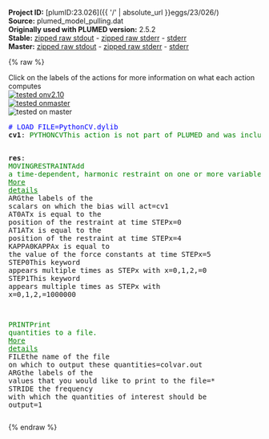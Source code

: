 **Project ID:** [plumID:23.026]({{ '/' | absolute_url }}eggs/23/026/)  
**Source:** plumed_model_pulling.dat  
**Originally used with PLUMED version:** 2.5.2  
**Stable:** [zipped raw stdout](plumed_model_pulling.dat.plumed.stdout.txt.zip) - [zipped raw stderr](plumed_model_pulling.dat.plumed.stderr.txt.zip) - [stderr](plumed_model_pulling.dat.plumed.stderr)  
**Master:** [zipped raw stdout](plumed_model_pulling.dat.plumed_master.stdout.txt.zip) - [zipped raw stderr](plumed_model_pulling.dat.plumed_master.stderr.txt.zip) - [stderr](plumed_model_pulling.dat.plumed_master.stderr)  

{% raw %}
<div class="plumedpreheader">
<div class="headerInfo" id="value_details_data/plumed_model_pulling.dat"> Click on the labels of the actions for more information on what each action computes </div>
<div class="containerBadge">
<div class="headerBadge"><a href="plumed_model_pulling.dat.plumed.stderr"><img src="https://img.shields.io/badge/v2.10-failed-red.svg" alt="tested onv2.10" /></a></div>
<div class="headerBadge"><a href="plumed_model_pulling.dat.plumed_master.stderr"><img src="https://img.shields.io/badge/master-failed-red.svg" alt="tested onmaster" /></a></div>
<div class="headerBadge"><img src="https://img.shields.io/badge/with-LOAD-yellow.svg" alt="tested on master" /></div>
</div>
</div>
<pre class="plumedlisting">
<span style="color:blue" class="comment"># LOAD FILE=PythonCV.dylib</span>
<b name="data/plumed_model_pulling.datcv1" onclick='showPath("data/plumed_model_pulling.dat","data/plumed_model_pulling.datcv1","data/plumed_model_pulling.datcv1","brown")'>cv1</b>: <span class="plumedtooltip" style="color:green">PYTHONCV<span class="right">This action is not part of PLUMED and was included by using a LOAD command <a href="https://www.plumed.org/doc-master/user-doc/html/LOAD" style="color:green">More details</a><i></i></span></span> ATOMS=1-421 IMPORT=model FUNCTION=cv1

<b name="data/plumed_model_pulling.datres" onclick='showPath("data/plumed_model_pulling.dat","data/plumed_model_pulling.datres","data/plumed_model_pulling.datres","brown")'>res</b>: <span class="plumedtooltip" style="color:green">MOVINGRESTRAINT<span class="right">Add a time-dependent, harmonic restraint on one or more variables. <a href="https://www.plumed.org/doc-master/user-doc/html/MOVINGRESTRAINT" style="color:green">More details</a><i></i></span></span> <span class="plumedtooltip">ARG<span class="right">the labels of the scalars on which the bias will act<i></i></span></span>=cv1 <span class="plumedtooltip">AT0<span class="right">ATx is equal to the position of the restraint at time STEPx<i></i></span></span>=0 <span class="plumedtooltip">AT1<span class="right">ATx is equal to the position of the restraint at time STEPx<i></i></span></span>=4 <span class="plumedtooltip">KAPPA0<span class="right">KAPPAx is equal to the value of the force constants at time STEPx<i></i></span></span>=5 <span class="plumedtooltip">STEP0<span class="right">This keyword appears multiple times as STEPx with x=0,1,2,<i></i></span></span>=0 <span class="plumedtooltip">STEP1<span class="right">This keyword appears multiple times as STEPx with x=0,1,2,<i></i></span></span>=1000000

<span style="display:none;" id="data/plumed_model_pulling.datres">The MOVINGRESTRAINT action with label <b>res</b> calculates the following quantities:<table  align="center" frame="void" width="95%" cellpadding="5%"><tr><td width="5%"><b> Quantity </b>  </td><td><b> Description </b> </td></tr><tr><td width="5%">res.bias</td><td>the instantaneous value of the bias potential</td></tr><tr><td width="5%">res.work</td><td>the total work performed changing this restraint</td></tr><tr><td width="5%">res.force2</td><td>the instantaneous value of the squared force due to this bias potential</td></tr><tr><td width="5%">res._cntr</td><td>one or multiple instances of this quantity can be referenced elsewhere in the input file</td></tr><tr><td width="5%">res._work</td><td>one or multiple instances of this quantity can be referenced elsewhere in the input file</td></tr><tr><td width="5%">res._kappa</td><td>one or multiple instances of this quantity can be referenced elsewhere in the input file</td></tr></table></span><span class="plumedtooltip" style="color:green">PRINT<span class="right">Print quantities to a file. <a href="https://www.plumed.org/doc-master/user-doc/html/PRINT" style="color:green">More details</a><i></i></span></span> <span class="plumedtooltip">FILE<span class="right">the name of the file on which to output these quantities<i></i></span></span>=colvar.out <span class="plumedtooltip">ARG<span class="right">the labels of the values that you would like to print to the file<i></i></span></span>=* <span class="plumedtooltip">STRIDE<span class="right"> the frequency with which the quantities of interest should be output<i></i></span></span>=1
</pre>
{% endraw %}
